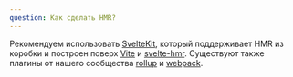 ```yaml
---
question: Как сделать HMR?
---
```


Рекомендуем использовать [SvelteKit](https://ru.kit.svelte.dev/), который поддерживает HMR из коробки и построен поверх [Vite](https://vitejs.dev/) и [svelte-hmr](https://github.com/sveltejs/svelte-hmr). Существуют также плагины от нашего сообщества [rollup](https://github.com/rixo/rollup-plugin-svelte-hot) и [webpack](https://github.com/sveltejs/svelte-loader).